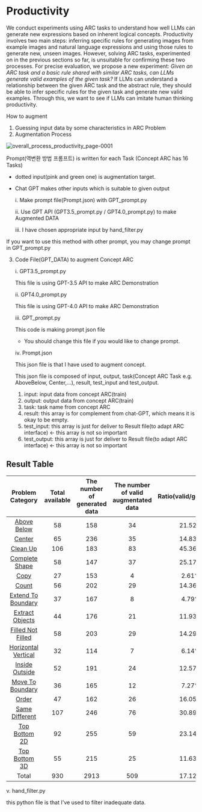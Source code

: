 # Productivity
We conduct experiments using ARC tasks to understand how well LLMs can
generate new expressions based on inherent logical concepts. Productivity involves two main
steps: inferring specific rules for generating images from example images and natural language
expressions and using those rules to generate new, unseen images. However, solving ARC tasks,
experimented on in the previous sections so far, is unsuitable for confirming these two processes.
For precise evaluation, we propose a new experiment: _Given an ARC task and a basic rule shared
with similar ARC tasks, can LLMs generate valid examples of the given task?_ If LLMs can understand
a relationship between the given ARC task and the abstract rule, they should be able to infer specific
rules for the given task and generate new valid examples. Through this, we want to see if LLMs
can imitate human thinking productivity.

How to augment
1. Guessing input data by some characteristics in ARC Problem
2. Augmentation Process

![overall_process_productivity_page-0001](https://github.com/GIST-DSLab/ARC_Prompt/assets/22788924/d4cefef0-b6df-4141-8751-6893ebf8bea4)

Prompt(역변환 방법 프롬프트) is written for each Task (Concept ARC has 16 Tasks)

* dotted input(pink and green one) is augmentation target.
* Chat GPT makes other inputs which is suitable to given output

  i. Make prompt file(Prompt.json) with GPT_prompt.py
  
  ii. Use GPT API (GPT3.5_prompt.py / GPT4.0_prompt.py) to make Augmented DATA
  
  iii. I have chosen appropriate input by hand_filter.py


If you want to use this method with other prompt, you may change prompt in GPT_prompt.py

3. Code File(GPT_DATA) to augment Concept ARC

   i. GPT3.5_prompt.py

     This file is using GPT-3.5 API to make ARC Demonstration

   ii. GPT4.0_prompt.py

     This file is using GPT-4.0 API to make ARC Demonstration

   iii. GPT_prompt.py

     This code is making prompt json file

      * You should change this file if you would like to change prompt.

   iv. Prompt.json

     This json file is that I have used to augment concept.

     This json file is composed of input, output, task(Concept ARC Task e.g. AboveBelow, Center,...), result, test_input and test_output.

     1) input: input data from concept ARC(train)
     2) output: output data from concept ARC(train)
     3) task: task name from concept ARC
     4) result: this array is for complement from chat-GPT, which means it is okay to be empty.
     5) test_input: this array is just for deliver to Result file(to adapt ARC interface) <- this array is not so important
     6) test_output: this array is just for deliver to Result file(to adapt ARC interface) <- this array is not so important


## Result Table
|Problem Category|Total available|The number of generated data|The number of valid augmentated data|Ratio(valid/generated)|
|:---:|:---:|:---:|:---:|:---:|
|[Above Below](https://github.com/GIST-DSLab/Augmentation_with_GPT/blob/main/visualization/AboveBelow.pdf)|58|158|34|21.52%|
|[Center](https://github.com/GIST-DSLab/Augmentation_with_GPT/blob/main/visualization/Center.pdf)|65|236|35|14.83%|
|[Clean Up](https://github.com/GIST-DSLab/Augmentation_with_GPT/blob/main/visualization/CleanUp.pdf)|106|183|83|45.36%|
|[Complete Shape](https://github.com/GIST-DSLab/Augmentation_with_GPT/blob/main/visualization/CompleteShape.pdf)|58|147|37|25.17%|
|[Copy](https://github.com/GIST-DSLab/Augmentation_with_GPT/blob/main/visualization/Copy.pdf)|27|153|4|2.61%|
|[Count](https://github.com/GIST-DSLab/Augmentation_with_GPT/blob/main/visualization/Count.pdf)|56|202|29|14.36%|
|[Extend To Boundary](https://github.com/GIST-DSLab/Augmentation_with_GPT/blob/main/visualization/ExtendToBoundary.pdf)|37|167|8|4.79%|
|[Extract Objects](https://github.com/GIST-DSLab/Augmentation_with_GPT/blob/main/visualization/ExtractObjects.pdf)|44|176|21|11.93%|
|[Filled Not Filled](https://github.com/GIST-DSLab/Augmentation_with_GPT/blob/main/visualization/FilledNotFilled.pdf)|58|203|29|14.29%|
|[Horizontal Vertical](https://github.com/GIST-DSLab/Augmentation_with_GPT/blob/main/visualization/HorizontalVertical.pdf)|32|114|7|6.14%|
|[Inside Outside](https://github.com/GIST-DSLab/Augmentation_with_GPT/blob/main/visualization/InsideOutside.pdf)|52|191|24|12.57%|
|[Move To  Boundary](https://github.com/GIST-DSLab/Augmentation_with_GPT/blob/main/visualization/MoveToBoundary.pdf)|36|165|12|7.27%|
|[Order](https://github.com/GIST-DSLab/Augmentation_with_GPT/blob/main/visualization/Order.pdf)|47|162|26|16.05%|
|[Same Different](https://github.com/GIST-DSLab/Augmentation_with_GPT/blob/main/visualization/SameDifferent.pdf)|107|246|76|30.89%|
|[Top Bottom 2D](https://github.com/GIST-DSLab/Augmentation_with_GPT/blob/main/visualization/TopBottom2D.pdf)|92|255|59|23.14%|
|[Top Bottom 3D](https://github.com/GIST-DSLab/Augmentation_with_GPT/blob/main/visualization/TopBottom3D.pdf)|55|215|25|11.63%|
|Total|930|2913|509|17.12%|

      
   v. hand_filter.py
   
   this python file is that I've used to filter inadequate data.
